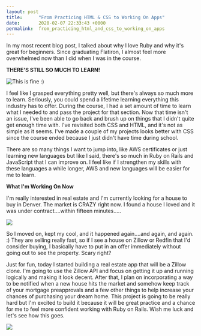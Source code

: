```yaml
---
layout: post
title:      "From Practicing HTML & CSS to Working On Apps"
date:       2020-02-07 22:33:43 +0000
permalink:  from_practicing_html_and_css_to_working_on_apps
---
```



In my most recent blog post, I talked about why I love Ruby and why it's great for beginners. Since graduating Flatiron, I almost feel more overwhelmed now than I did when I was in the course.

**THERE'S STILL SO MUCH TO LEARN!**

![This is fine :)](https://media3.giphy.com/media/z9AUvhAEiXOqA/source.gif)       


I feel like I grasped everything pretty well, but there's always so much more to learn. Seriously, you could spend a lifetime learning everything this industry has to offer. During the course, I had a set amount of time to learn what I needed to and pass the project for that section. Now that time isn't an issue, I've been able to go back and brush up on things that I didn't quite get enough time with. I've revisited both CSS and HTML, and it's not as simple as it seems. I've made a couple of my projects looks better with CSS since the course ended because I just didn't have time during school. 

There are so many things I want to jump into, like AWS certificates or just learning new languages but like I said, there's so much in Ruby on Rails and JavaScript that I can improve on. I feel like if I strengthen my skills with these languages a while longer, AWS and new languages will be easier for me to learn. 

**What I'm Working On Now**

I'm really interested in real estate and I'm currently looking for a house to buy in Denver. The market is CRAZY right now. I found a house I loved and it was under contract....within fifteen minutes.....

![](https://media.tenor.com/images/fdc53b3e36bd7832ce74b94218da25ee/raw)

So I moved on, kept my cool, and it happened again....and again, and again. :) They are selling really fast, so if I see a house on Zillow or Redfin that I'd consider buying, I basically have to put in an offer immediately without going out to see the property. Scary right?

Just for fun, today I started building a real estate app that will be a Zillow clone. I'm going to use the Zillow API and focus on getting it up and running logically and making it look decent. After that, I plan on incorporating a way to be notified when a new house hits the market and somehow keep track of your mortgage preapprovals and a few other things to help increase your chances of purchasing your dream home. This project is going to be really hard but I'm excited to build it because it will be great practice and a chance for me to feel more confident working with Ruby on Rails. Wish me luck and let's see how this goes.

![](https://media.makeameme.org/created/lets-write-some-5bb465.jpg)


